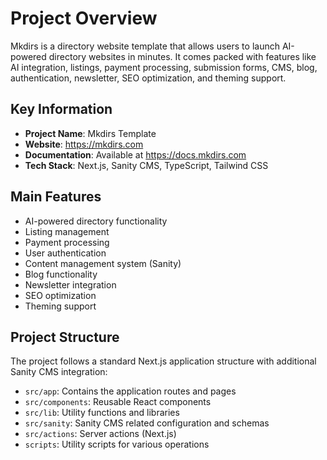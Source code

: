 # Project Overview

Mkdirs is a directory website template that allows users to launch AI-powered directory websites in minutes. It comes packed with features like AI integration, listings, payment processing, submission forms, CMS, blog, authentication, newsletter, SEO optimization, and theming support.

## Key Information

- **Project Name**: Mkdirs Template
- **Website**: https://mkdirs.com
- **Documentation**: Available at https://docs.mkdirs.com
- **Tech Stack**: Next.js, Sanity CMS, TypeScript, Tailwind CSS

## Main Features

- AI-powered directory functionality
- Listing management
- Payment processing
- User authentication
- Content management system (Sanity)
- Blog functionality
- Newsletter integration
- SEO optimization
- Theming support

## Project Structure

The project follows a standard Next.js application structure with additional Sanity CMS integration:

- `src/app`: Contains the application routes and pages
- `src/components`: Reusable React components
- `src/lib`: Utility functions and libraries
- `src/sanity`: Sanity CMS related configuration and schemas
- `src/actions`: Server actions (Next.js)
- `scripts`: Utility scripts for various operations

